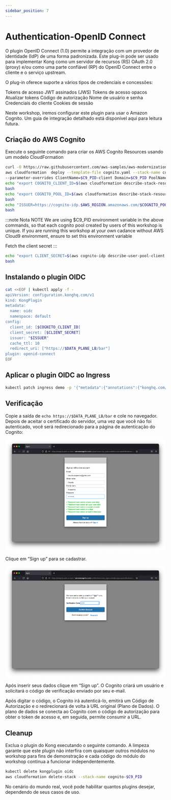 ```yaml
---
sidebar_position: 7
---
```


# Authentication-OpenID Connect

O plugin OpenID Connect (1.0) permite a integração com um provedor de identidade (IdP) de uma forma padronizada. Este plug-in pode ser usado para implementar Kong como um servidor de recursos (RS) OAuth 2.0 (proxy) e/ou como uma parte confiável (RP) do OpenID Connect entre o cliente e o serviço upstream.

O plug-in oferece suporte a vários tipos de credenciais e concessões:

Tokens de acesso JWT assinados (JWS) Tokens de acesso opacos Atualizar tokens Código de autorização Nome de usuário e senha Credenciais do cliente Cookies de sessão

Neste workshop, iremos configurar este plugin para usar o Amazon Cognito. Um guia de integração detalhado está disponível aqui para leitura futura. 

## Criação do AWS Cognito
Execute o seguinte comando para criar os AWS Cognito Resources usando um modelo CloudFormation
```bash
curl -O https://raw.githubusercontent.com/aws-samples/aws-modernization-with-kong/master/templates/cognito.yaml
aws cloudformation  deploy --template-file cognito.yaml --stack-name cognito-$C9_PID \
--parameter-overrides ClientName=$C9_PID-client Domain=$C9_PID PoolName=$C9_PID-pool CallBackUrl=https://$DATA_PLANE_LB/bar
echo "export COGNITO_CLIENT_ID=$(aws cloudformation describe-stack-resources --stack-name cognito-$C9_PID | jq -r '.StackResources[] | select(.ResourceType=="AWS::Cognito::UserPoolClient") | .PhysicalResourceId')" >> ~/.bashrc
bash
echo "export COGNITO_POOL_ID=$(aws cloudformation describe-stack-resources --stack-name cognito-$C9_PID | jq -r '.StackResources[] | select(.ResourceType=="AWS::Cognito::UserPool") | .PhysicalResourceId')" >> ~/.bashrc
bash
echo "ISSUER=https://cognito-idp.$AWS_REGION.amazonaws.com/$COGNITO_POOL_ID/.well-known/openid-configuration" >> ~/.bashrc
bash
```
:::note Nota
NOTE We are using $C9_PID environment variable in the above commands, so that each cognito pool created by users of this workshop is unique. If you are running this workshop at your own cadance without AWS Cloud9 environment, ensure to set this environment variable

Fetch the client secret
::: 
```bash
echo "export CLIENT_SECRET=$(aws cognito-idp describe-user-pool-client --user-pool-id $COGNITO_POOL_ID --client-id $COGNITO_CLIENT_ID --query 'UserPoolClient.ClientSecret')" >> ~/.bashrc
bash
```

## Instalando o plugin OIDC
```bash
cat <<EOF | kubectl apply -f -
apiVersion: configuration.konghq.com/v1
kind: KongPlugin
metadata:
  name: oidc
  namespace: default
config:
  client_id: [$COGNITO_CLIENT_ID]
  client_secret: [$CLIENT_SECRET]
  issuer: "$ISSUER"
  cache_ttl: 10
  redirect_uri: ["https://$DATA_PLANE_LB/bar"]
plugin: openid-connect
EOF
```
## Aplicar o plugin OIDC ao Ingress
```bash
kubectl patch ingress demo -p '{"metadata":{"annotations":{"konghq.com/plugins":"oidc"}}}'
```

## Verificação
Copie a saída de `echo https://$DATA_PLANE_LB/bar` e cole no navegador.
Depois de aceitar o certificado do servidor, uma vez que você não foi autenticado, você será redirecionado para a página de autenticação do Cognito:

![Cognito conta](../../images/cognito7.png)

Clique em “Sign up” para se cadastrar.

![Cognito conta](../../images/cognito8.png)

Após inserir seus dados clique em “Sign up”. O Cognito criará um usuário e solicitará o código de verificação enviado por seu e-mail.

Após digitar o código, o Cognito irá autenticá-lo, emitirá um Código de Autorização e o redirecionará de volta à URL original (Plano de Dados). O plano de dados se conecta ao Cognito com o código de autorização para obter o token de acesso e, em seguida, permite consumir a URL.

## Cleanup
Exclua o plugin do Kong executando o seguinte comando. A limpeza garante que este plugin não interfira com quaisquer outros módulos no workshop para fins de demonstração e cada código do módulo do workshop continua a funcionar independentemente.

```bash
kubectl delete kongplugin oidc
aws cloudformation delete-stack --stack-name cognito-$C9_PID
```

No cenário do mundo real, você pode habilitar quantos plugins desejar, dependendo de seus casos de uso.